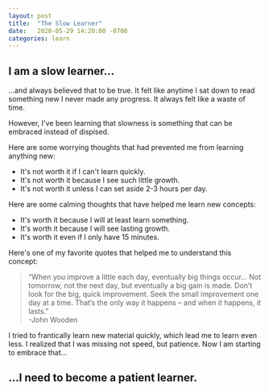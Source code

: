```yaml
---
layout: post
title:  "The Slow Learner"
date:   2020-05-29 14:20:00 -0700
categories: learn
---
```

## <strong>I am a slow learner...</strong>
...and always believed that to be true.  It felt like anytime I sat down to read something new I never made any progress.  It always felt like a waste of time.

However, I've been learning that slowness is something that can be embraced instead of dispised.

Here are some worrying thoughts that had prevented me from learning anything new:
* It's not worth it if I can't learn quickly.
* It's not worth it because I see such little growth.
* It's not worth it unless I can set aside 2-3 hours per day.

Here are some calming thoughts that have helped me learn new concepts:
* It's worth it because I will at least learn something.
* It's worth it because I will see lasting growth.
* It's worth it even if I only have 15 minutes.

Here's one of my favorite quotes that helped me to understand this concept:
> “When you improve a little each day, eventually big things occur... Not tomorrow, not the next day, but eventually a big gain is made. Don’t look for the big, quick improvement. Seek the small improvement one day at a time. That’s the only way it happens – and when it happens, it lasts.”
> <br />-John Wooden

I tried to frantically learn new material quickly, which lead me to learn even less.  I realized that I was missing not speed, but patience.  Now I am starting to embrace that... 

## ...I need to become a patient learner.